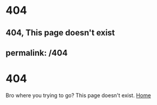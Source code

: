 # 404
404, This page doesn't exist
---
permalink: /404
---

# 404

Bro where you trying to go? This page doesn't exist.
[Home](https://lionninjaplays.github.io)
